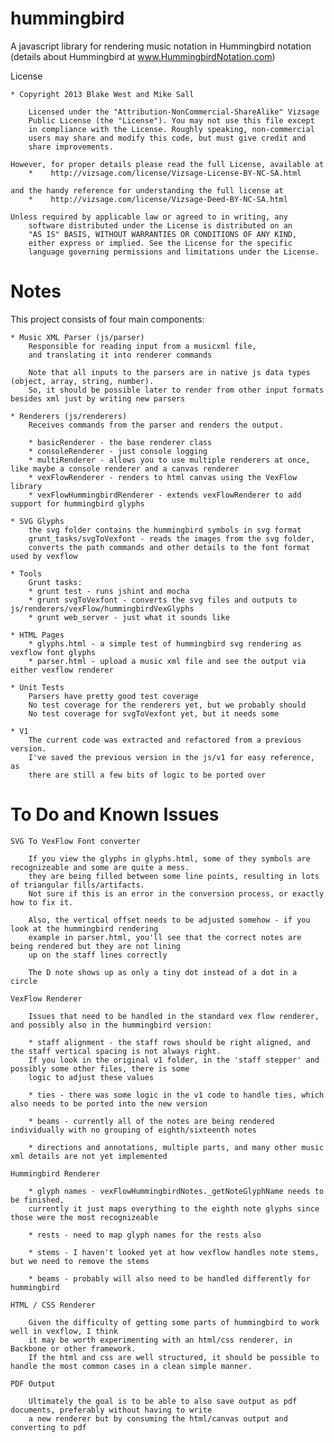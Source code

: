 hummingbird
===========


A javascript library for rendering music notation in Hummingbird notation (details about Hummingbird at www.HummingbirdNotation.com)


License

    * Copyright 2013 Blake West and Mike Sall
	    
	    Licensed under the "Attribution-NonCommercial-ShareAlike" Vizsage
	    Public License (the "License"). You may not use this file except
	    in compliance with the License. Roughly speaking, non-commercial
	    users may share and modify this code, but must give credit and 
	    share improvements. 
    
    However, for proper details please read the full License, available at
        *    http://vizsage.com/license/Vizsage-License-BY-NC-SA.html 

	and the handy reference for understanding the full license at 
        *    http://vizsage.com/license/Vizsage-Deed-BY-NC-SA.html
	    
    Unless required by applicable law or agreed to in writing, any
	    software distributed under the License is distributed on an 
	    "AS IS" BASIS, WITHOUT WARRANTIES OR CONDITIONS OF ANY KIND, 
	    either express or implied. See the License for the specific 
	    language governing permissions and limitations under the License.


Notes
=====

This project consists of four main components:

    * Music XML Parser (js/parser)
        Responsible for reading input from a musicxml file,
        and translating it into renderer commands

        Note that all inputs to the parsers are in native js data types (object, array, string, number).
        So, it should be possible later to render from other input formats besides xml just by writing new parsers

    * Renderers (js/renderers)
        Receives commands from the parser and renders the output.

        * basicRenderer - the base renderer class
        * consoleRenderer - just console logging
        * multiRenderer - allows you to use multiple renderers at once, like maybe a console renderer and a canvas renderer
        * vexFlowRenderer - renders to html canvas using the VexFlow library
        * vexFlowHummingbirdRenderer - extends vexFlowRenderer to add support for hummingbird glyphs

    * SVG Glyphs 
        the svg folder contains the hummingbird symbols in svg format
        grunt_tasks/svgToVexfont - reads the images from the svg folder,
        converts the path commands and other details to the font format used by vexflow

    * Tools
        Grunt tasks:
        * grunt test - runs jshint and mocha
        * grunt svgToVexfont - converts the svg files and outputs to js/renderers/vexFlow/hummingbirdVexGlyphs
        * grunt web_server - just what it sounds like

    * HTML Pages
        * glyphs.html - a simple test of hummingbird svg rendering as vexflow font glyphs 
        * parser.html - upload a music xml file and see the output via either vexflow renderer

    * Unit Tests
        Parsers have pretty good test coverage
        No test coverage for the renderers yet, but we probably should
        No test coverage for svgToVexfont yet, but it needs some

    * V1
        The current code was extracted and refactored from a previous version.
        I've saved the previous version in the js/v1 for easy reference, as
        there are still a few bits of logic to be ported over

To Do and Known Issues
======================

    SVG To VexFlow Font converter

        If you view the glyphs in glyphs.html, some of they symbols are recognizeable and some are quite a mess.
        they are being filled between some line points, resulting in lots of triangular fills/artifacts.
        Not sure if this is an error in the conversion process, or exactly how to fix it. 

        Also, the vertical offset needs to be adjusted somehow - if you look at the hummingbird rendering
        example in parser.html, you'll see that the correct notes are being rendered but they are not lining
        up on the staff lines correctly

        The D note shows up as only a tiny dot instead of a dot in a circle

    VexFlow Renderer
    
        Issues that need to be handled in the standard vex flow renderer, and possibly also in the hummingbird version:

        * staff alignment - the staff rows should be right aligned, and the staff vertical spacing is not always right.
        If you look in the original v1 folder, in the 'staff stepper' and possibly some other files, there is some
        logic to adjust these values

        * ties - there was some logic in the v1 code to handle ties, which also needs to be ported into the new version

        * beams - currently all of the notes are being rendered individually with no grouping of eighth/sixteenth notes

        * directions and annotations, multiple parts, and many other music xml details are not yet implemented

    Hummingbird Renderer

        * glyph names - vexFlowHummingbirdNotes._getNoteGlyphName needs to be finished,
        currently it just maps everything to the eighth note glyphs since those were the most recognizeable

        * rests - need to map glyph names for the rests also
        
        * stems - I haven't looked yet at how vexflow handles note stems, but we need to remove the stems 

        * beams - probably will also need to be handled differently for hummingbird

    HTML / CSS Renderer

        Given the difficulty of getting some parts of hummingbird to work well in vexflow, I think 
        it may be worth experimenting with an html/css renderer, in Backbone or other framework.
        If the html and css are well structured, it should be possible to handle the most common cases in a clean simple manner.

    PDF Output
    
        Ultimately the goal is to be able to also save output as pdf documents, preferably without having to write
        a new renderer but by consuming the html/canvas output and converting to pdf


